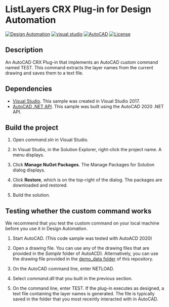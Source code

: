 # ListLayers CRX Plug-in for Design Automation

[![Design Automation](https://img.shields.io/badge/Design%20Automation-v3-green.svg)](http://developer.autodesk.com/)
[![visual studio](https://img.shields.io/badge/Visual%20Studio-2017-yellowgreen.svg)](https://www.visualstudio.com/)
[![AutoCAD](https://img.shields.io/badge/AutoCAD-2020-DF1B22.svg)](http://developer.autodesk.com/)
[![License](http://img.shields.io/:license-mit-red.svg)](http://opensource.org/licenses/MIT)

## Description

An AutoCAD CRX Plug-in that implements an AutoCAD custom command named TEST. This command extracts the layer names from the current drawing and saves them to a text file.

## Dependencies

-  [Visual Studio](https://visualstudio.microsoft.com/downloads/). This sample was created in Visual Studio 2017.
-  [AutoCAD .NET API](https://www.nuget.org/packages/AutoCAD.NET/23.1.0). This sample was built using the AutoCAD 2020 .NET API.

## Build the project

1. Open *command.sln* in Visual Studio.

2. In Visual Studio, in the Solution Explorer, right-click the project name. A menu displays.

3. Click **Manage NuGet Packages**. The Manage Packages for Solution dialog displays.

4. Click **Restore**, which is on the top-right of the dialog. The packages are downloaded and restored.

5. Build the solution. 

## Testing whether the custom command works

We recommend that you test the custom command on your local machine before you use it in Design Automation.

1. Start AutoCAD. (This code sample was tested with AutoACD 2020)

2. Open a drawing file. You can use any of the drawing files that are provided in the *Sample* folder of AutoACD). Alternatively, you can use the drawing file provided in the [demo_data folder](demo_data) of this repository.

3. On the AutoCAD command line, enter NETLOAD.

4. Select *command.dll* that you built in the previous section.

5. On the command line, enter TEST. If the plug-in executes as designed, a text file containing the layer names is generated. The file is typically saved in the folder that you most recently interacted with in AutoCAD.
